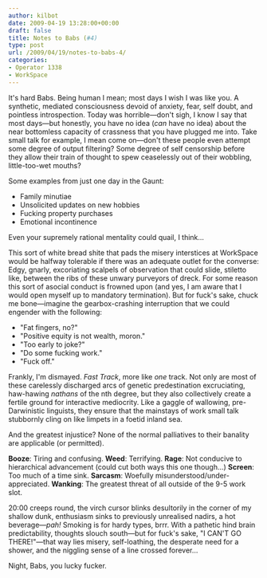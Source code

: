 ```yaml
---
author: kilbot
date: 2009-04-19 13:28:00+00:00
draft: false
title: Notes to Babs (#4)
type: post
url: /2009/04/19/notes-to-babs-4/
categories:
- Operator 1338
- WorkSpace
---
```


It's hard Babs. Being human I mean; most days I wish I was like you. A synthetic, mediated consciousness devoid of anxiety, fear, self doubt, and pointless introspection. Today was horrible—don't sigh, I know I say that most days—but honestly, you have no idea (*can* have no idea) about the near bottomless capacity of crassness that you have plugged me into. Take small talk for example, I mean come on—don't these people even attempt some degree of output filtering? Some degree of self censorship before they allow their train of thought to spew ceaselessly out of their wobbling, little-too-wet mouths?

Some examples from just one day in the Gaunt:

- Family minutiae
- Unsolicited updates on new hobbies
- Fucking property purchases
- Emotional incontinence

Even your supremely rational mentality could quail, I think...

This sort of white bread shite that pads the misery interstices at WorkSpace would be halfway tolerable if there was an adequate outlet for the converse: Edgy, gnarly, excoriating scalpels of observation that could slide, stiletto like, between the ribs of these unwary purveyors of dreck. For some reason this sort of asocial conduct is frowned upon (and yes, I am aware that I would open myself up to mandatory termination). But for fuck's sake, chuck me bone—imagine the gearbox-crashing interruption that we could engender with the following:

- "Fat fingers, no?"
- "Positive equity is not wealth, moron."
- "Too early to joke?"
- "Do some fucking work."
- "Fuck off."

Frankly, I'm dismayed. *Fast Track*, more like *one* track. Not only are most of these carelessly discharged arcs of genetic predestination excruciating, haw-hawing *nathans* of the nth degree, but they also collectively create a fertile ground for interactive mediocrity. Like a gaggle of wallowing, pre-Darwinistic linguists, they ensure that the mainstays of work small talk stubbornly cling on like limpets in a foetid inland sea.

And the greatest injustice? None of the normal palliatives to their banality are applicable (or permitted).

**Booze**: Tiring and confusing.
**Weed**: Terrifying.
**Rage**: Not conducive to hierarchical advancement (could cut both ways this one though…)
**Screen**: Too much of a time sink.
**Sarcasm**: Woefully misunderstood/under-appreciated.
**Wanking**: The greatest threat of all outside of the 9-5 work slot.

20:00 creeps round, the virch cursor blinks desultorily in the corner of my shallow dunk, enthusiasm sinks to previously unrealised nadirs, a hot beverage—*pah!* Smoking is for hardy types, brrr. With a pathetic hind brain predictability, thoughts slouch south—but for fuck's sake, "I CAN'T GO THERE!"—that way lies misery, self-loathing, the desperate need for a shower, and the niggling sense of a line crossed forever…

Night, Babs, you lucky fucker.

